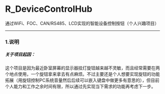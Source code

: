 # R_DeviceControlHub
通过WiFi、FOC、CAN/RS485、LCD实现的智能设备控制按钮（个人兴趣项目）

----

### 1.说明

##### 关于项目起因：

这个项目是因为最近卧室屏幕的显示器挂灯旋钮越来越不灵敏，而且经常需要在两个地点使用，一个旋钮拿来拿去有点麻烦。不过主要还是个人想要实现旋钮的功能拓展（用旋钮控制PC系统音量然后后续可以嵌入键盘中做更多有意思的），但目前个人能力和工作之余时间有限，所以通过先实现当下需求的功能再考虑下一步。



